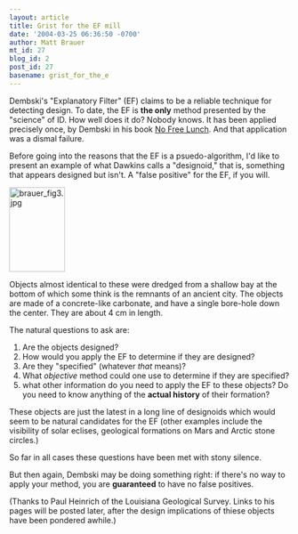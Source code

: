 ```yaml
---
layout: article
title: Grist for the EF mill
date: '2004-03-25 06:36:50 -0700'
author: Matt Brauer
mt_id: 27
blog_id: 2
post_id: 27
basename: grist_for_the_e
---
```

Dembski's "Explanatory Filter" (EF) claims to be a reliable technique for detecting design. To date, the EF is <B>the only</b> method presented by the "science" of ID. How well does it do? Nobody knows. It has been applied precisely once, by Dembski in his book <u>No Free Lunch</u>. And that application was a dismal failure.

Before going into the reasons that the EF is a psuedo-algorithm, I'd like to present an example of what Dawkins calls a "designoid," that is, something that appears designed but isn't. A "false positive" for the EF, if you will.

<a href="http://www.pandasthumb.org/pt-archives/files/brauer_fig3.jpg"><img alt="brauer_fig3.jpg" src="http://www.pandasthumb.org/pt-archives/files/brauer_fig3-thumb.jpg" width="100" height="152" border="0" /></a>

<!--more-->

Objects almost identical to these were dredged from a shallow bay at the bottom of which some think is the remnants of an ancient city. The objects are made of a concrete-like carbonate, and have a single bore-hole down the center. They are about 4 cm in length.

The natural questions to ask are:
1. Are the objects designed?
2. How would you apply the EF to determine if they are designed?
3. Are they "specified" (whatever <i>that</i> means)?
4. What <i>objective</i> method could one use to determine if they are specified?
5. what other information do you need to apply the EF to these objects? Do you need to know anything of the <b>actual history</b> of their formation?

These objects are just the latest in a long line of designoids which would seem to be natural candidates for the EF (other examples include the visibility of solar eclises, geological formations on Mars and Arctic stone circles.)

So far in all cases these questions have been met with stony silence. 

But then again, Dembski may be doing something right: if there's no way to apply your method, you are <b>guaranteed</b> to have no false positives.

(Thanks to Paul Heinrich of the Louisiana Geological Survey. Links to his pages will be posted later, after the design implications of thiese objects have been pondered awhile.)
